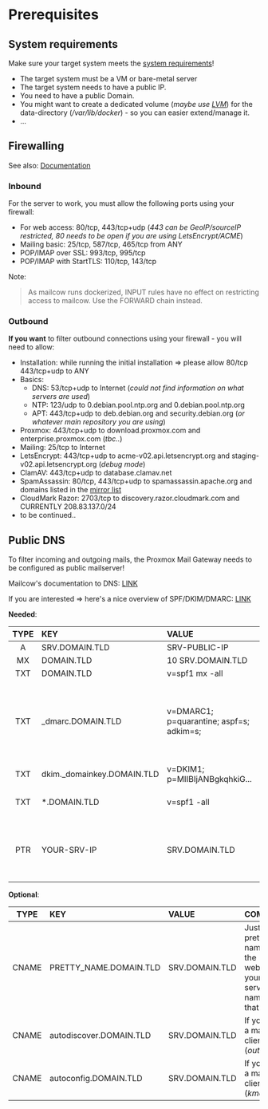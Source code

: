 # Prerequisites


## System requirements

Make sure your target system meets the [system requirements](https://mailcow.github.io/mailcow-dockerized-docs/prerequisite/prerequisite-system/)!

  - The target system must be a VM or bare-metal server
  - The target system needs to have a public IP.
  - You need to have a public Domain.
  - You might want to create a dedicated volume (_maybe use [LVM](https://linuxconfig.org/linux-lvm-logical-volume-manager)_) for the data-directory (_/var/lib/docker_) - so you can easier extend/manage it.
  - ...

## Firewalling

See also: [Documentation](https://mailcow.github.io/mailcow-dockerized-docs/prerequisite/prerequisite-system/#default-ports)

### Inbound

For the server to work, you must allow the following ports using your firewall:

  - For web access: 80/tcp, 443/tcp+udp (_443 can be GeoIP/sourceIP restricted, 80 needs to be open if you are using LetsEncrypt/ACME_)
  - Mailing basic: 25/tcp, 587/tcp, 465/tcp from ANY
  - POP/IMAP over SSL: 993/tcp, 995/tcp
  - POP/IMAP with StartTLS: 110/tcp, 143/tcp

Note:
> As mailcow runs dockerized, INPUT rules have no effect on restricting access to mailcow.
Use the FORWARD chain instead.

### Outbound

**If you want** to filter outbound connections using your firewall - you will need to allow:

- Installation: while running the initial installation => please allow 80/tcp 443/tcp+udp to ANY
- Basics:
  - DNS: 53/tcp+udp to Internet (_could not find information on what servers are used_)
  - NTP: 123/udp to 0.debian.pool.ntp.org and 0.debian.pool.ntp.org
  - APT: 443/tcp+udp to deb.debian.org and security.debian.org (_or whatever main repository you are using_)
- Proxmox: 443/tcp+udp to download.proxmox.com and enterprise.proxmox.com (_tbc.._)
- Mailing: 25/tcp to Internet
- LetsEncrypt: 443/tcp+udp to acme-v02.api.letsencrypt.org and staging-v02.api.letsencrypt.org (_debug mode_)
- ClamAV: 443/tcp+udp to database.clamav.net
- SpamAssassin: 80/tcp, 443/tcp+udp to spamassassin.apache.org and domains listed in the [mirror list](https://spamassassin.apache.org/updates/MIRRORED.BY)
- CloudMark Razor: 2703/tcp to discovery.razor.cloudmark.com and CURRENTLY 208.83.137.0/24
- to be continued..

## Public DNS

To filter incoming and outgoing mails, the Proxmox Mail Gateway needs to be configured as public mailserver!

Mailcow's documentation to DNS: [LINK](https://mailcow.github.io/mailcow-dockerized-docs/prerequisite/prerequisite-dns/)

If you are interested => here's a nice overview of SPF/DKIM/DMARC: [LINK](https://seanthegeek.net/459/demystifying-dmarc/)

**Needed**:

| TYPE | KEY                             | VALUE                                          | COMMENT                                                                                                                                                                                                                                       |
|:----:|:--------------------------------|:-----------------------------------------------|:----------------------------------------------------------------------------------------------------------------------------------------------------------------------------------------------------------------------------------------------|
|  A   |  SRV.DOMAIN.TLD                 | SRV-PUBLIC-IP                                  | -                                                                                                                                                                                                                                             |
|  MX  | DOMAIN.TLD                 | 10 SRV.DOMAIN.TLD                              | -                                                                                                                                                                                                                                             |
| TXT  | DOMAIN.TLD                 | v=spf1 mx -all                                 | -                                                                                                                                                                                                                                             |
| TXT  | _dmarc.DOMAIN.TLD          | v=DMARC1; p=quarantine; aspf=s; adkim=s;       | You can also add a dedicated mail user to receive DMARC reports. See the 'overview' above for details. It would then look like this: 'v=DMARC1; p=quarantine; rua=mailto:ADDRESS@DOMAIN.TLD; ruf=mailto:ADDRESS@DOMAIN.TLD; aspf=s; adkim=s;' |
| TXT  | dkim._domainkey.DOMAIN.TLD | v=DKIM1; p=MIIBIjANBgkqhkiG...                 | Replace the value by YOUR DKIM record!                                                                                                                                                                                                        |
| TXT  | *.DOMAIN.TLD               | v=spf1 -all                                    | Any domain/subdomain that is not used to send mails, should IMPLICITLY DENY any senders!                                                                                                                                                      |
| PTR  | YOUR-SRV-IP | SRV.DOMAIN.TLD | You cannot set a PTR record in your DNS-Panel/management! Your internet provider/hoster has to do that. Bigger hosters will give you an option for this in their managment interface.                                                         |

**Optional**:

| TYPE | KEY                         | VALUE                                       | COMMENT                                                                                                                                                |
|:----:|:----------------------------|:--------------------------------------------|:-------------------------------------------------------------------------------------------------------------------------------------------------------|
|  CNAME | PRETTY_NAME.DOMAIN.TLD      | SRV.DOMAIN.TLD                              | Just a pretty name for the webmail if your server-name isn't that nice                                                                                 |
|  CNAME | autodiscover.DOMAIN.TLD     | SRV.DOMAIN.TLD                      | If you use a mail-client (_outlook_)                                                                                                                   |
|  CNAME | autoconfig.DOMAIN.TLD       | SRV.DOMAIN.TLD                      | If you use a mail-client (_kmail, ..._)                                                                                                                |

